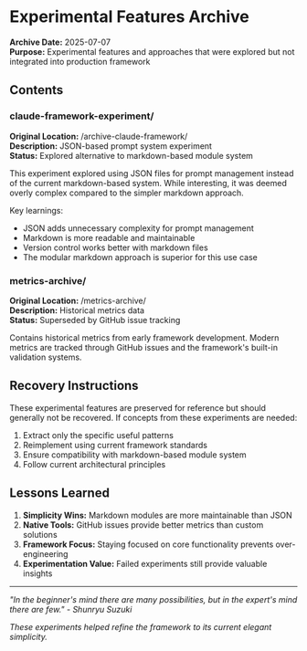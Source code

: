 # Experimental Features Archive

**Archive Date:** 2025-07-07  
**Purpose:** Experimental features and approaches that were explored but not integrated into production framework

## Contents

### claude-framework-experiment/
**Original Location:** /archive-claude-framework/  
**Description:** JSON-based prompt system experiment  
**Status:** Explored alternative to markdown-based module system

This experiment explored using JSON files for prompt management instead of the current markdown-based system. While interesting, it was deemed overly complex compared to the simpler markdown approach.

Key learnings:
- JSON adds unnecessary complexity for prompt management
- Markdown is more readable and maintainable
- Version control works better with markdown files
- The modular markdown approach is superior for this use case

### metrics-archive/
**Original Location:** /metrics-archive/  
**Description:** Historical metrics data  
**Status:** Superseded by GitHub issue tracking

Contains historical metrics from early framework development. Modern metrics are tracked through GitHub issues and the framework's built-in validation systems.

## Recovery Instructions

These experimental features are preserved for reference but should generally not be recovered. If concepts from these experiments are needed:

1. Extract only the specific useful patterns
2. Reimplement using current framework standards
3. Ensure compatibility with markdown-based module system
4. Follow current architectural principles

## Lessons Learned

1. **Simplicity Wins:** Markdown modules are more maintainable than JSON
2. **Native Tools:** GitHub issues provide better metrics than custom solutions
3. **Framework Focus:** Staying focused on core functionality prevents over-engineering
4. **Experimentation Value:** Failed experiments still provide valuable insights

---

*"In the beginner's mind there are many possibilities, but in the expert's mind there are few." - Shunryu Suzuki*

*These experiments helped refine the framework to its current elegant simplicity.*